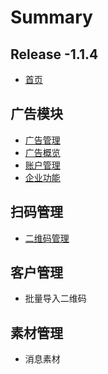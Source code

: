 # Summary

## Release -1.1.4

* [首页](README.md)

## 广告模块

* [广告管理](guang-gao-mo-kuai/guang-gao-guan-li.md)
* [广告概览](guang-gao-mo-kuai/guang-gao-gai-lan.md)
* [账户管理](guang-gao-mo-kuai/zhang-hu-guan-li.md)
* [企业功能](guang-gao-mo-kuai/qi-ye-gong-neng.md)

## 扫码管理

* [二维码管理](sao-ma-guan-li/er-wei-ma-guan-li.md)

## 客户管理

* 批量导入二维码

## 素材管理

* 消息素材


